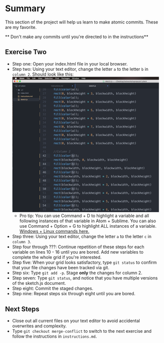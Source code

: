 # Summary
This section of the project will help us learn to make atomic commits. These are my favorite.

** Don't make any commits until you're directed to in the instructions**

## Exercise Two
- Step one: Open your index.html file in your local browser.
- Step two: Using your text editor, change the letter `a` to the letter `b` in `column 2`. Should look like this:
  ![ ](./step1.png)
  - Pro tip: You can use Command + D to highlight a variable and all following instances of that variable in Atom + Sublime. You can also use Command + Option + G to highlight ALL instances of a variable. [Windows + Linux commands here.](https://www.sublimetext.com/docs/2/multiple_selection_with_the_keyboard.html)
- Step three: Using your text editor, change the letter `a` to the letter `c` in `column 3`.
- Step four through ???: Continue repetition of these steps for each variable on lines 10 - 16 until you are bored. Add new variables to complete the whole grid if you're interested.
- Step five: When your grid looks satisfactory, type `git status` to confirm that your file changes have been tracked via git.
- Step six: Type `git add -p`. Stage **only** the changes for column 2.
- Step seven: Type `git status`, and notice that you have multiple versions of the sketch.js document.
- Step eight: Commit the staged changes.
- Step nine: Repeat steps six through eight until you are bored.

## Next Steps
- Close out all current files on your text editor to avoid accidental overwrites and complexity.
- Type `git checkout merge-conflict` to switch to the next exercise and follow the instructions in `instructions.md`.
